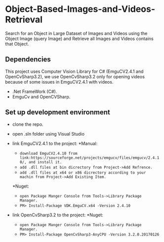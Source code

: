 # Object-Based-Images-and-Videos-Retrieval
Search for an Object in Large Dataset of Images and Videos using the Object Image (query Image) and Retrieve all Images and Videos contains that Object.


## Dependencies
This project uses Computer Vision Library for C# (EmguCV2.4.1 and OpenCvSharp3.2), we use OpenCvSharp3.2 only for opening videos because of some issues in EmguCV2.4.1 with videos.
* .Net FrameWork (C#).
* EmguCv and OpenCVSharp.

## Set up development environment
* clone the repo.
* open .sln folder using Visual Studio

* link EmguCV2.4.1 to the project:
  *Manual:
    * `download EmguCV2.4.10 from link:https://sourceforge.net/projects/emgucv/files/emgucv/2.4.10/, and install it.`
    * `add .dll files at bin dicrectory from Project->Add Refrence.`
    * `add .dll files at x64 or x86 dicrectory according to your machin from Project->Add Existing Item.`
    
  *Nuget:
    * `open Package Manger Console from Tools->Library Package Manager.`
    * `PM> Install-Package VDK.EmguCV.x64 -Version 2.4.10`
    
    
* link OpenCvSharp3.2 to the project:
  *Nuget:
    * `open Package Manger Console from Tools->Library Package Manager.`
    * `PM> Install-Package OpenCvSharp3-AnyCPU -Version 3.2.0.20170126`
